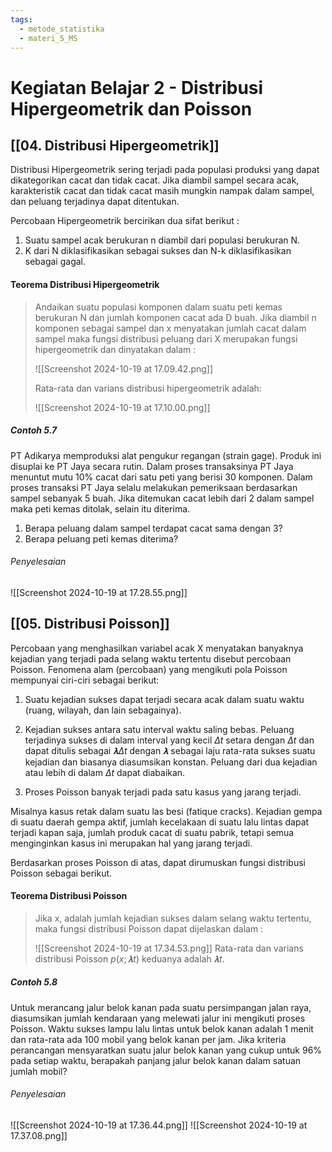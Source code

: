 ```yaml
---
tags:
  - metode_statistika
  - materi_5_MS
---
```

# Kegiatan Belajar 2 - Distribusi Hipergeometrik dan Poisson


## [[04. Distribusi Hipergeometrik]]

Distribusi Hipergeometrik sering terjadi pada populasi produksi yang dapat dikategorikan cacat dan tidak cacat. Jika diambil sampel secara acak, karakteristik cacat dan tidak cacat masih mungkin nampak dalam sampel, dan peluang terjadinya dapat ditentukan.

Percobaan Hipergeometrik bercirikan dua sifat berikut :

1. ﻿﻿﻿Suatu sampel acak berukuran n diambil dari populasi berukuran N.
2. ﻿﻿﻿K dari N diklasifikasikan sebagai sukses dan N-k diklasifikasikan sebagai gagal.

#### Teorema Distribusi Hipergeometrik

> Andaikan suatu populasi komponen dalam suatu peti kemas berukuran N dan jumlah komponen cacat ada D buah. Jika diambil n komponen sebagai sampel dan x menyatakan jumlah cacat dalam sampel maka fungsi distribusi peluang dari X merupakan fungsi hipergeometrik dan dinyatakan dalam :
> 
> ![[Screenshot 2024-10-19 at 17.09.42.png]]
> 
> Rata-rata dan varians distribusi hipergeometrik adalah:
> 
> ![[Screenshot 2024-10-19 at 17.10.00.png]]


##### Contoh 5.7

PT Adikarya memproduksi alat pengukur regangan (strain gage). Produk ini disuplai ke PT Jaya secara rutin. Dalam proses transaksinya PT Jaya menuntut mutu 10% cacat dari satu peti yang berisi 30 komponen. Dalam proses transaksi PT Jaya selalu melakukan pemeriksaan berdasarkan sampel sebanyak 5 buah. Jika ditemukan cacat lebih dari 2 dalam sampel maka peti kemas ditolak, selain itu diterima.

1. Berapa peluang dalam sampel terdapat cacat sama dengan 3?
2. Berapa peluang peti kemas diterima?

###### Penyelesaian

![[Screenshot 2024-10-19 at 17.28.55.png]]



## [[05. Distribusi Poisson]]

Percobaan yang menghasilkan variabel acak X menyatakan banyaknya kejadian yang terjadi pada selang waktu tertentu disebut percobaan Poisson. Fenomena alam (percobaan) yang mengikuti pola Poisson mempunyai ciri-ciri sebagai berikut:

1. Suatu kejadian sukses dapat terjadi secara acak dalam suatu waktu (ruang, wilayah, dan lain sebagainya).
2. Kejadian sukses antara satu interval waktu saling bebas. ﻿﻿﻿Peluang terjadinya sukses di dalam interval yang kecil $Δt$ setara dengan $Δt$ dan dapat ditulis sebagai $𝛌Δt$ dengan $𝛌$ sebagai laju rata-rata sukses suatu kejadian dan biasanya diasumsikan konstan. Peluang dari dua kejadian atau lebih di dalam $Δt$ dapat diabaikan.

1. Proses Poisson banyak terjadi pada satu kasus yang jarang terjadi.

Misalnya kasus retak dalam suatu las besi (fatique cracks). Kejadian gempa di suatu daerah gempa aktif, jumlah kecelakaan di suatu lalu lintas dapat terjadi kapan saja, jumlah produk cacat di suatu pabrik, tetapi semua menginginkan kasus ini merupakan hal yang jarang terjadi.

Berdasarkan proses Poisson di atas, dapat dirumuskan fungsi distribusi Poisson sebagai berikut.

#### Teorema Distribusi Poisson

> Jika x, adalah jumlah kejadian sukses dalam selang waktu tertentu, maka fungsi distribusi Poisson dapat dijelaskan dalam :
> 
> ![[Screenshot 2024-10-19 at 17.34.53.png]]
> Rata-rata dan varians distribusi Poisson $p(x;𝛌t)$ keduanya adalah $𝛌t$.


##### Contoh 5.8

Untuk merancang jalur belok kanan pada suatu persimpangan jalan raya, diasumsikan jumlah kendaraan yang melewati jalur ini mengikuti proses Poisson. Waktu sukses lampu lalu lintas untuk belok kanan adalah 1 menit dan rata-rata ada 100 mobil yang belok kanan per jam. Jika kriteria perancangan mensyaratkan suatu jalur belok kanan yang cukup untuk 96% pada setiap waktu, berapakah panjang jalur belok kanan dalam satuan jumlah mobil?

###### Penyelesaian

![[Screenshot 2024-10-19 at 17.36.44.png]]
![[Screenshot 2024-10-19 at 17.37.08.png]]




